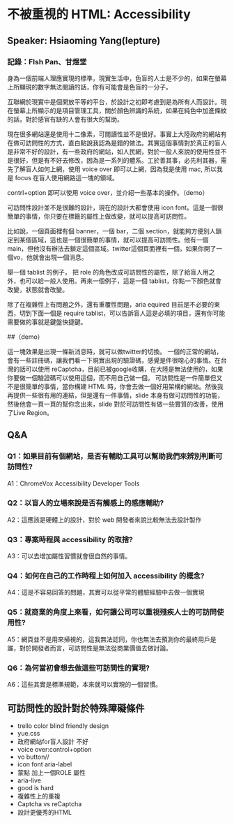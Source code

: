 # 不被重視的 HTML: Accessibility
## Speaker: Hsiaoming Yang(lepture)
### 記錄：FIsh Pan、甘煜堂



身為一個前端人理應實現的標準，現實生活中，色盲的人士是不少的，如果在螢幕上所顯現的數字無法閱讀的話，你有可能會是色盲的一分子。

互聯網於現實中是個開放平等的平台，於設計之初即考慮到是為所有人而設計。現在螢幕上所顯示的是項目管理工具，關於顏色辨識的系統，如果在純色中加進條紋的話，對於感官有缺的人會有很大的幫助。

現在很多網站還是使用十二像素，可閱讀性並不是很好。事實上大陸政府的網站有在做可訪問性的方式，直白點說我認為是錯的做法。其實這個事情對於真正的盲人是非常不好的設計，有一些政府的網站，如人民網，對於一般人來說的使用性並不是很好，但是有不好去修改，因為是一系列的體系。工於善其事，必先利其器，需先了解盲人如何上網，使用 voice over 即可以上網，因為我是使用 mac, 所以我是 focus 在盲人使用網路這一塊的領域。

contrl+option 即可以使用 voice over，並介紹一些基本的操作。（demo）

可訪問性設計並不是很難的設計，現在的設計大都會使用 icon font。這是一個很簡單的事情，你只要在標籤的屬性上做改變，就可以提高可訪問性。

比如說，一個頁面裡有個 banner，一個 bar，二個 section，就能夠方便別人鎖定到某個區域，這也是一個很簡單的事情，就可以提高可訪問性。他有一個 main，但他沒有辦法去鎖定這個區域。twitter這個頁面裡有一個，如果你開了一個vo，他就會出現一個消息。

舉一個 tablist 的例子， 把 role 的角色改成可訪問性的屬性，除了給盲人用之外，也可以給一般人使用。再來一個例子，這是一個 tablist，你點一下顏色就會改變，狀態就會改變。

除了在複雜性上有問題之外，還有重覆性問題，aria equired 目前是不必要的東西，切到下面一個是 require  tablist，可以告訴盲人這是必填的項目，還有你可能需要做的事就是鍵盤快捷鍵。

##（demo）

這一塊效果是出現一條新消息時，就可以做twitter的切換。
一個的正常的網站，會有一些註冊碼，讓我們看一下現實出現的驗證碼，感覺是件很噁心的事情。在台灣的話可以使用 reCaptcha，目前已被google收購，在大陸是無法使用的，如果你要做一個驗證碼可以使用這個，而不用自己做一個。
可訪問性是一件簡單但又不是很簡單的事情，當你構建 HTML 時，你會去做一個好用架構的網站。然後我再提供一些很有用的連結，但是還有一件事情，slide 本身有做可訪問性的功能，然後他會一頁一頁的幫你念出來，slide 對於可訪問性有做一些實質的改善，使用了Live Region。

## Q&A

### Q1：如果目前有個網站，是否有輔助工具可以幫助我們來辨別判斷可訪問性?

A1：ChromeVox Accessibility Developer Tools

### Q2：以盲人的立場來說是否有觸感上的感應輔助?

A2：這應該是硬體上的設計，對於 web  開發者來說比較無法去設計製作

### Q3：專案時程與 accessibility 的取捨?

A3：可以去增加屬性習慣就會很自然的事情。

### Q4：如何在自己的工作時程上如何加入 accessibility 的概念?

A4：這是不容易回答的問題，其實可以從平常的體驗經驗中去做一個實現

### Q5：就商業的角度上來看，如何讓公司可以重視殘疾人士的可訪問使用性?

A5：網頁並不是用來掃視的，這我無法認同，你也無法去預測你的最終用戶是誰，對於開發者而言，可訪問性是無法從商業價值去做討論。

### Q6：為何當初會想去做這些可訪問性的實現?

A6：這些其實是標準規範，本來就可以實現的一個習慣。

## 可訪問性的設計對於特殊障礙條件

* trello color blind friendly design
* yue.css 
* 政府網站for盲人設計 不好
* voice over:control+option 
* vo button//
* icon font aria-label
* 蒙點 加上一個ROLE 屬性
* aria-live
* good is hard 
* 複雜性上的重複
* Captcha vs reCaptcha
* 設計更優秀的HTML